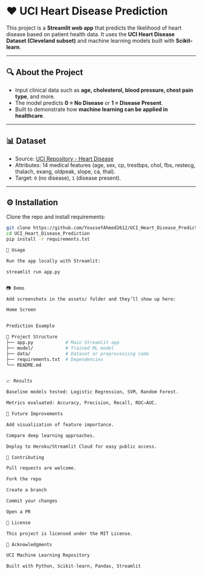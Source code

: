 # ❤️ UCI Heart Disease Prediction

This project is a **Streamlit web app** that predicts the likelihood of heart disease based on patient health data. It uses the **UCI Heart Disease Dataset (Cleveland subset)** and machine learning models built with **Scikit-learn**.

---

## 🔍 About the Project
- Input clinical data such as **age, cholesterol, blood pressure, chest pain type**, and more.  
- The model predicts **0 = No Disease** or **1 = Disease Present**.  
- Built to demonstrate how **machine learning can be applied in healthcare**.

---

## 📊 Dataset
- Source: [UCI Repository - Heart Disease](https://archive.ics.uci.edu/dataset/45/heart%2Bdisease)  
- Attributes: 14 medical features (age, sex, cp, trestbps, chol, fbs, restecg, thalach, exang, oldpeak, slope, ca, thal).  
- Target: `0` (no disease), `1` (disease present).

---
## ⚙️ Installation

Clone the repo and install requirements:

```bash
git clone https://github.com/YoussefAhmed2612/UCI_Heart_Disease_Prediction.git
cd UCI_Heart_Disease_Prediction
pip install -r requirements.txt

🚀 Usage

Run the app locally with Streamlit:

streamlit run app.py


📷 Demo

Add screenshots in the assets/ folder and they’ll show up here:

Home Screen


Prediction Example

📂 Project Structure
├── app.py            # Main Streamlit app
├── model/            # Trained ML model
├── data/             # Dataset or preprocessing code
├── requirements.txt  # Dependencies
└── README.md


📈 Results

Baseline models tested: Logistic Regression, SVM, Random Forest.

Metrics evaluated: Accuracy, Precision, Recall, ROC–AUC.

🔮 Future Improvements

Add visualization of feature importance.

Compare deep learning approaches.

Deploy to Heroku/Streamlit Cloud for easy public access.

🤝 Contributing

Pull requests are welcome.

Fork the repo

Create a branch

Commit your changes

Open a PR

📜 License

This project is licensed under the MIT License.

🙏 Acknowledgments

UCI Machine Learning Repository

Built with Python, Scikit-learn, Pandas, Streamlit
